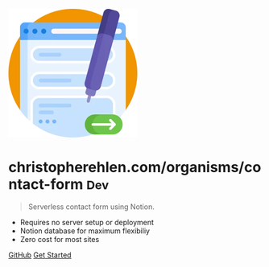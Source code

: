 ![logo](./images/da135540-afe5-4bba-ddc8-1d5ab0303f00.webp)

# christopherehlen.com/organisms/contact-form <small>Dev</small>

> Serverless contact form using Notion.

- Requires no server setup or deployment  
- Notion database for maximum flexibiliy
- Zero cost for most sites

[GitHub](https://github.com/christopherehlen)
[Get Started](about.md)
